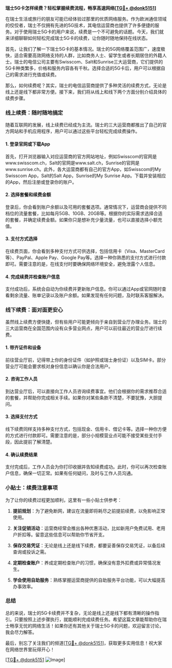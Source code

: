 **瑞士5G卡怎样续费？轻松掌握续费流程，畅享高速网络[[TG💪+ @donk5151](https://t.me/s/donk5151)]**

在瑞士生活或旅行的朋友可能已经体验过那里的优质网络服务。作为欧洲通信领域的佼佼者，瑞士不仅拥有先进的5G技术，其电信运营商也提供了许多便捷的服务。对于使用瑞士5G卡的用户来说，续费是一个不可避免的话题。今天，我们就来详细聊聊如何轻松完成瑞士5G卡的续费，让你随时随地保持在线状态。

首先，让我们了解一下瑞士5G卡的基本情况。瑞士的5G网络覆盖范围广，速度极快，适合需要高效网络支持的人群，比如商务人士、留学生或者长期居住的外籍人士。瑞士的电信公司主要有Swisscom、Salt和Sunrise三大运营商，它们提供的5G卡种类繁多，价格和服务内容各有千秋。选择合适的5G卡后，用户可以根据自己的需求进行充值或续费。

那么，如何续费呢？其实，瑞士的电信运营商提供了多种灵活的续费方式，无论是线上还是线下都非常方便。接下来，我们将从线上和线下两个方面分别介绍具体的续费步骤。

### 线上续费：随时随地搞定

随着互联网的发展，线上续费已经成为主流。瑞士的三大运营商都推出了自己的官方网站和手机应用程序，用户可以通过这些平台轻松完成续费操作。

#### 1. 登录官网或下载App
首先，打开浏览器输入对应运营商的官方网站地址，例如Swisscom的官网是www.swisscom.ch，Salt的官网是www.salt.ch，Sunrise的官网是www.sunrise.ch。此外，各大运营商都有自己的官方App，如Swisscom的My Swisscom App，Salt的Salt App，Sunrise的My Sunrise App。下载并安装相应的App，然后注册或登录你的账户。

#### 2. 选择套餐和续费金额
登录后，你会看到账户余额以及可用的套餐选项。通常情况下，运营商会提供不同档位的流量套餐，比如每月5GB、10GB、20GB等。根据你的实际需求选择合适的套餐，并确定续费金额。如果你只是想补充少量流量，也可以直接选择小额充值。

#### 3. 支付方式选择
在续费页面，你会看到多种支付方式可供选择，包括信用卡（Visa、MasterCard等）、PayPal、Apple Pay、Google Pay等。选择一种你熟悉的支付方式进行付款即可。需要注意的是，在线支付时要确保网络环境安全，避免泄露个人信息。

#### 4. 完成续费并检查账户信息
支付成功后，系统会自动为你续费并更新账户信息。你可以通过App或官网随时查看剩余流量、账单记录以及账户余额。如果发现有任何问题，及时联系客服解决。

### 线下续费：面对面更安心

虽然线上续费方便快捷，但有些用户可能更倾向于亲自到营业厅办理业务。瑞士的三大运营商在全国范围内设有众多营业网点，用户可以前往最近的营业厅进行续费。

#### 1. 带齐证件和设备
前往营业厅前，记得带上你的身份证件（如护照或瑞士身份证）以及SIM卡。部分营业厅可能会要求核对身份信息以确认你是合法用户。

#### 2. 咨询工作人员
到达营业厅后，可以直接向工作人员咨询续费事宜。他们会根据你的需求推荐合适的套餐，并帮助你完成相关手续。如果你对某些条款不清楚，不要犹豫，大胆提问。

#### 3. 选择支付方式
线下续费同样支持多种支付方式，包括现金、信用卡、借记卡等。选择一种你方便的方式进行付款即可。需要注意的是，部分小规模营业点可能不接受某些支付手段，因此提前了解清楚。

#### 4. 确认续费结果
支付完成后，工作人员会为你打印收据并告知续费成功。此时，你可以再次检查账户信息，确保一切正常。如果有任何疑问，及时与工作人员沟通。

### 小贴士：续费注意事项

为了让你的续费过程更加顺利，这里有一些小贴士供参考：

1. **提前规划**：为了避免断网，建议在流量即将耗尽之前提前续费，以免影响正常使用。
   
2. **关注促销活动**：运营商经常会推出各种优惠活动，比如新用户免费试用、老用户折扣等。留意这些信息可以帮助你节省开支。

3. **保存交易凭证**：无论是线上还是线下续费，都要妥善保存交易凭证，以备后续查询或投诉之需。

4. **定期检查账户**：养成定期检查账户的习惯，确保没有意外扣费或异常情况发生。

5. **学会使用自助服务**：熟练掌握运营商提供的自助服务平台功能，可以大幅提高办事效率。

### 总结

总的来说，瑞士的5G卡续费并不复杂，无论是线上还是线下都有清晰的操作指引。只要按照上述步骤执行，就能顺利完成续费任务。希望这篇文章能帮助你在瑞士畅享无忧的网络生活！如果你还有其他关于瑞士5G卡的问题，欢迎留言讨论，我会尽力解答。

最后，别忘了关注我们的频道[[TG💪+ @donk5151](https://t.me/s/donk5151)]，获取更多实用信息！祝大家在网络世界里玩得开心！

[[TG💪+ @donk5151](https://t.me/s/donk5151) ![Image](https://i.postimg.cc/rwNCRYN7/Snipaste-2025-04-30-17-27-05.png)]